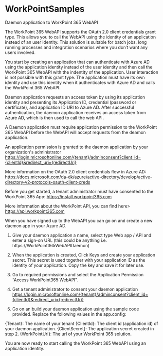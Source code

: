 # WorkPointSamples

Daemon application to WorkPoint 365 WebAPI

The WorkPoint 365 WebAPI supports the OAuth 2.0 client credentials grant type. This allows you to call the WebAPI using the identity of an application instead of an user identity. This solution is suitable for batch jobs, long running processes and integration scenarios where you don’t want any users involved.

You start by creating an application that can authenticate with Azure AD using the application identity instead of the user identity and then call the WorkPoint 365 WebAPI with the indentity of the application. User interaction is not possible with this grant type. The application must have its own identity and use this identity when it authenticates with Azure AD and calls the WorkPoint 365 WebAPI.

Daemon application requests an access token by using its application identity and presenting its Application ID, credential (password or certificate), and application ID URI to Azure AD. After successful authentication, the daemon application receives an access token from Azure AD, which is then used to call the web API.

A Daemon application must require application permission to the WorkPoint 365 WebAPI before the WebAPI will accept requests from the deamon application. 

An application permission is granted to the daemon application by your organization's administrator
https://login.microsoftonline.com/{tenant}/adminconsent?client_id={clientId}&redirect_uri={redirectUri}

More information on the OAuth 2.0 client credentials flow in Azure AD:	 
https://docs.microsoft.com/da-dk/azure/active-directory/develop/active-directory-v2-protocols-oauth-client-creds

Before you get started, a tenant administrator must have consented to the WorkPoint 365 App:
https://install.workpoint365.com

More information about the WorkPoint API, you can find here>
https://api.workpoint365.com

When you have signed up to the WebAPI you can go on and create a new daemon app in your Azure AD.

1.	Give your daemon application a name, select type Web app / API and enter a sign-on URL (this could be anything i.e. https://WorkPoint365WebAPIDaemon)

2.	When the application is created, Click Keys and create your application secret. This secret is used together with your application ID as the identity of your application. Copy the key and save it for later use.

3.	Go to required permissions and select the Application Permission “Access WorkPoint365 WebAPI”.

4.	Get a tenant administrator to consent your daemon application https://login.microsoftonline.com/{tenant}/adminconsent?client_id={clientId}&redirect_uri={redirectUri}

5.	Go on an build your daemon application using the sample code provided. Replace the following values in the app.config:

{Tenant}: The name of your tenant
{ClientId}: The client id (application id) of your daemon application.
{ClientSecret}: The application secret created in step 2.
{WorkPointUrl}: The url of your WorkPoint 365 solution.

You are now ready to start calling the WorkPoint 365 WebAPI using an application identity.

